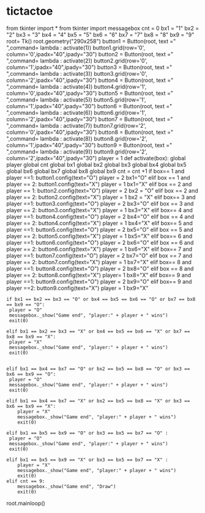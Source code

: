 # tictactoe
from tkinter import *
from tkinter import messagebox
cnt = 0
bx1 = "1"
bx2 = "2"
bx3 = "3"
bx4 = "4"
bx5 = "5"
bx6 = "6"
bx7 = "7"
bx8 = "8"
bx9 = "9"
root= Tk()
root.geometry("290x258")
button1 = Button(root, text =" ",command= lambda : activate(1))
button1.grid(row='0', column='0',ipadx="40",ipady="30")
button2 = Button(root, text =" ",command= lambda : activate(2))
button2.grid(row='0', column='1',ipadx="40",ipady="30")
button3 = Button(root, text =" ",command= lambda : activate(3))
button3.grid(row='0', column='2',ipadx="40",ipady="30")
button4 = Button(root, text =" ",command= lambda : activate(4))
button4.grid(row='1', column='0',ipadx="40",ipady="30")
button5 = Button(root, text =" ",command= lambda : activate(5))
button5.grid(row='1', column='1',ipadx="40",ipady="30")
button6 = Button(root, text =" ",command= lambda : activate(6))
button6.grid(row='1', column='2',ipadx="40",ipady="30")
button7 = Button(root, text =" ",command= lambda : activate(7))
button7.grid(row='2', column='0',ipadx="40",ipady="30")
button8 = Button(root, text =" ",command= lambda : activate(8))
button8.grid(row='2', column='1',ipadx="40",ipady="30")
button9 = Button(root, text =" ",command= lambda : activate(9))
button9.grid(row='2', column='2',ipadx="40",ipady="30")
player = 1
def activate(box):
    global player
    global cnt
    global bx1
    global bx2
    global bx3
    global bx4
    global bx5
    global bx6
    global bx7
    global bx8
    global bx9
    cnt = cnt +1
    if box== 1 and player ==1:
        button1.config(text="O")
        player = 2
        bx1="O"
    elif box == 1 and player == 2:
        button1.config(text="X")
        player = 1
        bx1="X"
    elif box == 2 and player == 1:
        button2.config(text="O")
        player = 2
        bx2 = "O"
    elif box == 2 and player == 2:
        button2.config(text="X")
        player = 1
        bx2 = "X"
    elif box== 3 and player ==1:
        button3.config(text="O")
        player = 2
        bx3="O"
    elif box == 3 and player == 2:
        button3.config(text="X")
        player = 1
        bx3="X"
    elif box== 4 and player ==1:
        button4.config(text="O")
        player = 2
        bx4="O"
    elif box == 4 and player == 2:
        button4.config(text="X")
        player = 1
        bx4="X"
    elif box== 5 and player ==1:
        button5.config(text="O")
        player = 2
        bx5="O"
    elif box == 5 and player == 2:
        button5.config(text="X")
        player = 1
        bx5="X"
    elif box== 6 and player ==1:
        button6.config(text="O")
        player = 2
        bx6="O"
    elif box == 6 and player == 2:
        button6.config(text="X")
        player = 1
        bx6="X"
    elif box== 7 and player ==1:
        button7.config(text="O")
        player = 2
        bx7="O"
    elif box == 7 and player == 2:
        button7.config(text="X")
        player = 1
        bx7="X"
    elif box== 8 and player ==1:
        button8.config(text="O")
        player = 2
        bx8="O"
    elif box == 8 and player == 2:
        button8.config(text="X")
        player= 1
        bx8="X"
    elif box== 9 and player ==1:
        button9.config(text="O")
        player = 2
        bx9="O"
    elif box== 9 and player ==2:
        button9.config(text="X")
        player = 1
        bx9="X"

    if bx1 == bx2 == bx3 == "O" or bx4 == bx5 == bx6 == "O" or bx7 == bx8 == bx9 == "O":
     player = "O"
     messagebox._show("Game end", "player:" + player + " wins")
     exit(0)

    elif bx1 == bx2 == bx3 == "X" or bx4 == bx5 == bx6 == "X" or bx7 == bx8 == bx9 == "X":
     player = "X"
     messagebox._show("Game end", "player:" + player + " wins")
     exit(0)


    elif bx1 == bx4 == bx7 == "O" or bx2 == bx5 == bx8 == "O" or bx3 == bx6 == bx9 == "O":
     player = "O"
     messagebox._show("Game end", "player:" + player + " wins")
     exit(0)

    elif bx1 == bx4 == bx7 == "X" or bx2 == bx5 == bx8 == "X" or bx3 == bx6 == bx9 == "X":
        player = "X"
        messagebox._show("Game end", "player:" + player + " wins")
        exit(0)

    elif bx1 == bx5 == bx9 == "O" or bx3 == bx5 == bx7 == "O" :
     player = "O"
     messagebox._show("Game end", "player:" + player + " wins")
     exit(0)

    elif bx1 == bx5 == bx9 == "X" or bx3 == bx5 == bx7 == "X" :
        player = "X"
        messagebox._show("Game end", "player:" + player + " wins")
        exit(0)
    elif cnt == 9:
        messagebox._show("Game end", "Draw")
        exit(0)
root.mainloop()
